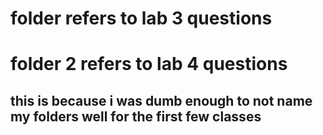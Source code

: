 # folder refers to lab 3 questions
# folder 2 refers to lab 4 questions
## this is because i was dumb enough to not name my folders well for the first few classes
